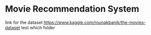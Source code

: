 # Movie Recommendation System

link for the dataset https://www.kaggle.com/rounakbanik/the-movies-dataset
test which folder
